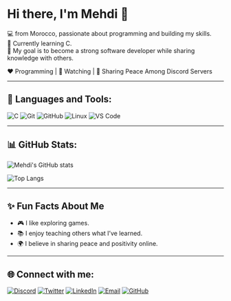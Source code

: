 # Hi there, I'm Mehdi 👋

💻 from Morocco, passionate about programming and building my skills.  
🌱 Currently learning C.  
🎯 My goal is to become a strong software developer while sharing knowledge with others.  

❤️ Programming | 🖤 Watching | 💙 Sharing Peace Among Discord Servers  

---

## 🚀 Languages and Tools:
![C](https://img.shields.io/badge/C-00599C?style=for-the-badge&logo=c&logoColor=white)
![Git](https://img.shields.io/badge/Git-F05033?style=for-the-badge&logo=git&logoColor=white)
![GitHub](https://img.shields.io/badge/GitHub-181717?style=for-the-badge&logo=github&logoColor=white)
![Linux](https://img.shields.io/badge/Linux-FCC624?style=for-the-badge&logo=linux&logoColor=black)
![VS Code](https://img.shields.io/badge/VS%20Code-0078D4?style=for-the-badge&logo=visual-studio-code&logoColor=white)

---

## 📊 GitHub Stats:
![Mehdi's GitHub stats](https://github-readme-stats.vercel.app/api?username=MehdiCherkaoui-learning&show_icons=true&theme=radical)

![Top Langs](https://github-readme-stats.vercel.app/api/top-langs/?username=MehdiCherkaoui-learning&layout=compact&theme=radical)

---

## ✨ Fun Facts About Me
- 🎮 I like exploring games.  
- 📚 I enjoy teaching others what I’ve learned.  
- 🌍 I believe in sharing peace and positivity online.  

---

## 🌐 Connect with me:
[![Discord](https://img.shields.io/badge/Discord-5865F2?style=for-the-badge&logo=discord&logoColor=white)](https://discord.com/channels/@me)
[![Twitter](https://img.shields.io/badge/Twitter-1DA1F2?style=for-the-badge&logo=twitter&logoColor=white)](https://x.com/MehdiCherk451)
[![LinkedIn](https://img.shields.io/badge/LinkedIn-0077B5?style=for-the-badge&logo=linkedin&logoColor=white)](https://www.linkedin.com/in/mehdi-cherkaoui-426463341/)
[![Email](https://img.shields.io/badge/Email-D14836?style=for-the-badge&logo=gmail&logoColor=white)](mailto:cherkaouim451@gmail.com)
[![GitHub](https://img.shields.io/badge/GitHub-181717?style=for-the-badge&logo=github&logoColor=white)](https://github.com/MehdiCherkaoui-learning)

